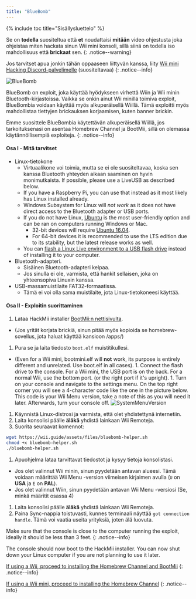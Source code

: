 ```yaml
---
title: "BlueBomb"
---
```


{% include toc title="Sisällysluettelo" %}

Se on **todella** suositeltua että **et** noudattaisi **mitään** video ohjestusta joka ohjeistaa miten hackata sinun Wii mini konsoli, sillä siinä on todella iso mahdollisuus että **brickaat** sen.
{: .notice--warning}

Jos tarvitset apua jonkin tähän oppaaseen liittyvän kanssa, liity [Wii mini Hacking Discord-palvelimelle](https://discord.gg/6ryxnkS) (suositeltavaa)
{: .notice--info}

![BlueBomb](/images/bluebomb.png)

BlueBomb on exploit, joka käyttää hyödykseen virhettä Wiin ja Wii minin Bluetooth-kirjastoissa. Vaikka se onkin ainut Wii minillä toimiva exploit, BlueBombia voidaan käyttää myös alkuperäisellä Wiillä. Tämä exploitti myös mahdollistaa tiettyjen brickauksen korjaamisen, kuten banner brickin.

Emme suosittele BlueBombia käytettävän alkuperäisellä Wiillä, jos tarkoituksenasi on asentaa Homebrew Channel ja BootMii, sillä on olemassa käytännöllisempiä exploiteja.
{: .notice--info}

#### Osa I - Mitä tarvitset
- Linux-tietokone
  - Virtuaalikone voi toimia, mutta se ei ole suositeltavaa, koska sen kanssa Bluetooth yhteyden aikaan saaminen on hyvin monimutkaista. If possible, please use a LiveUSB as described below.
  - If you have a Raspberry Pi, you can use that instead as it most likely has Linux installed already.
  - Windows Subsystem for Linux will *not work* as it does not have direct access to the Bluetooth adapter or USB ports.
  - If you do not have Linux, [Ubuntu](https://ubuntu.com/download/desktop) is the most user-friendly option and can be ran on computers running Windows or Mac.
    - 32-bit devices will require [Ubuntu 16.04](http://releases.ubuntu.com/16.04/).
    - For 64-bit devices it is recommended to use the LTS edition due to its stability, but the latest release works as well.
  - You can [flash a Linux Live environment to a USB flash drive](https://ubuntu.com/tutorials/tutorial-create-a-usb-stick-on-windows#1-overview) instead of installing it to your computer.
- Bluetooth-adapteri.
  - Sisäinen Bluetooth-adapteri kelpaa.
  - Jos sinulla ei ole, varmista, että hankit sellaisen, joka on yhteensopiva Linuxin kanssa.
- USB-massamuistilaite FAT32-formaatissa.
  - Tämä ei voi olla sama muistilaite, jota Linux-tietokoneesi käyttää.

#### Osa II - Exploitin suorittaminen
1. Lataa HackMii installer [BootMii:n nettisivulta](https://bootmii.org/download/).
- (Jos yrität korjata brickiä, sinun pitää myös kopioida se homebrew-sovellus, jota haluat käyttää kansioon /apps/)
1. Pura se ja laita tiedosto `boot.elf` muistitikullesi.
- (Even for a Wii mini, bootmini.elf will **not** work, its purpose is entirely different and unrelated. Use boot.elf in all cases). 1. Connect the flash drive to the console. For a Wii mini, the USB port is on the back. For a normal Wii, use the bottom port. (or the right port if it's upright). 1. Turn on your console and navigate to the settings menu. On the top right corner you will see a 4-character code like the one in the picture below. This code is your Wii Menu version, take a note of this as you will need it later. Afterwards, turn your console off. ![SystemMenuVersion](/images/Wii/SystemMenuVersion.png)
1. Käynnistä Linux-distrosi ja varmista, että olet yhdistettynä internetiin.
1. Laita konsolisi päälle **äläkä** yhdistä lainkaan Wii Remoteja.
1. Suorita seuraavat komennot:
```bash
wget https://wii.guide/assets/files/bluebomb-helper.sh
chmod +x bluebomb-helper.sh
./bluebomb-helper.sh
```
1. Apuohjelma lataa tarvittavat tiedostot ja kysyy tietoja konsolistasi.
  - Jos olet valinnut Wii minin, sinun pyydetään antavan alueesi. Tämä voidaan määrittää Wii Menu -version viimeisen kirjaimen avulla (`U` on **USA** ja `E` on **PAL**).
  - Jos olet valinnut Wiin, sinun pyydetään antavan Wii Menu -versiosi (Se, minkä määritit osassa 4)
1. Laita konsolisi päälle **äläkä** yhdistä lainkaan Wii Remoteja.
1. Paina Sync-nappia toistuvasti, kunnes terminaali näyttää `got connection handle`. Tämä voi vaatia useita yrityksiä, joten älä luovuta.

Make sure that the console is close to the computer running the exploit, ideally it should be less than 3 feet.
{: .notice--info}

The console should now boot to the HackMii installer. You can now shut down your Linux computer if you are not planning to use it later.

[If using a Wii, proceed to installing the Homebrew Channel and BootMii](hbc)
{: .notice--info}

[If using a Wii mini, proceed to installing the Homebrew Channel](hbc-mini)
{: .notice--info}
